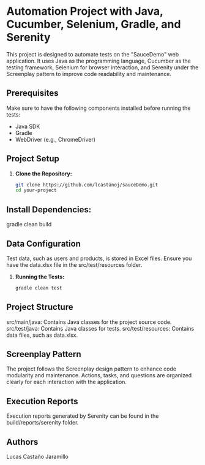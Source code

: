 # Automation Project with Java, Cucumber, Selenium, Gradle, and Serenity
This project is designed to automate tests on the "SauceDemo" web application. It uses Java as the programming language, Cucumber as the testing framework, Selenium for browser interaction, and Serenity under the Screenplay pattern to improve code readability and maintenance.

## Prerequisites
Make sure to have the following components installed before running the tests:

- Java SDK
- Gradle
- WebDriver (e.g., ChromeDriver)

## Project Setup
1. **Clone the Repository:**
   ```bash
   git clone https://github.com/lcastanoj/sauceDemo.git
   cd your-project

## Install Dependencies:
gradle clean build

## Data Configuration
Test data, such as users and products, is stored in Excel files. Ensure you have the data.xlsx file in the src/test/resources folder.

1. **Running the Tests:**
   ```bash
   gradle clean test

## Project Structure
src/main/java: Contains Java classes for the project source code.
src/test/java: Contains Java classes for tests.
src/test/resources: Contains data files, such as data.xlsx.

## Screenplay Pattern
The project follows the Screenplay design pattern to enhance code modularity and maintenance. Actions, tasks, and questions are organized clearly for each interaction with the application.

## Execution Reports
Execution reports generated by Serenity can be found in the build/reports/serenity folder. 

## Authors 
Lucas Castaño Jaramillo
